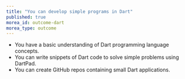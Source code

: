 ```yaml
---
title: "You can develop simple programs in Dart"
published: true
morea_id: outcome-dart
morea_type: outcome
---
```


* You have a basic understanding of Dart programming language concepts.
* You can write snippets of Dart code to solve simple problems using DartPad.
* You can create GitHub repos containing small Dart applications.

